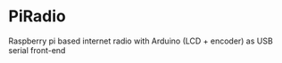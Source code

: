 PiRadio
=======

Raspberry pi based internet radio with Arduino (LCD + encoder) as USB serial front-end